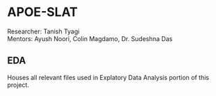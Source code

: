 # APOE-SLAT
 
Researcher: Tanish Tyagi <br>
Mentors: Ayush Noori, Colin Magdamo, Dr. Sudeshna Das

## EDA

Houses all relevant files used in Explatory Data Analysis portion of this project.
